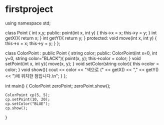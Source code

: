 # firstproject
using namespace std;
 
class Point {
    int x,y;
public:
    point(int x, int y) { this->x = x; this->y = y; }
    int getX(){ return x; }
    int getY(){ return y; }
protected:
    void move(int x, int y) { this->x = x; this->y = y; }
};
 
class ColorPoint : public Point {
    string color;
public:
    ColorPoint(int x=0, int y=0, string color="BLACK"){
        point(x, y);
        this->color = color;
    }
    void setPoint(int x, int y){
        move(x, y);
    }
    void setColor(string color){
        this->color = color;
    }
    void show(){
        cout << color << "색으로 (" << getX() << "," << getY() << ")에 위치한 점입니다.\n"; 
    }
};
 
int main() {
    ColorPoint zeroPoint; 
    zeroPoint.show(); 
    
    ColorPoint cp(5, 5);
    cp.setPoint(10, 20);
    cp.setColor("BLUE");
    cp.show(); 
}
